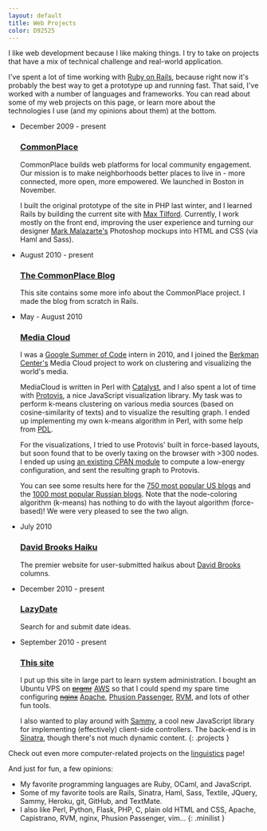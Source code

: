 ```yaml
---
layout: default
title: Web Projects
color: D92525
---
```


I like web development because I like making things. I try to take on projects that have a mix of technical challenge and real-world application.
  
I've spent a lot of time working with [Ruby on Rails](http://rubyonrails.org), because right now it's probably the best way to get a prototype up and running fast. That said, I've worked with a number of languages and frameworks. You can read about some of my web projects on this page, or learn more about the technologies I use (and my opinions about them) at the bottom.  

* December 2009 - present
  
  ### [CommonPlace](http://fallschurch.ourcommonplace.com)
      
  CommonPlace builds web platforms for local community engagement. Our mission is to make neighborhoods better places to live in - more connected, more open, more empowered. We launched in Boston in November.
      
  I built the original prototype of the site in PHP last winter, and I learned Rails by building the current site with [Max Tilford](http://twopoxies.net). Currently, I work mostly on the front end, improving the user experience and turning our designer [Mark Malazarte's](http://markmalazarte.com/) Photoshop mockups into HTML and CSS (via Haml and Sass).
      
* August 2010 - present
  
  ### [The CommonPlace Blog](http://commonplaceusa.com)
  
  This site contains some more info about the CommonPlace project. I made the blog from scratch in Rails. 

* May - August 2010
  
  ### [Media Cloud](http://mediacloud.org)
  
  I was a [Google Summer of Code](http://code.google.com/soc) intern in 2010, and I joined the [Berkman Center's](http://cyber.law.harvard.edu) Media Cloud project to work on clustering and visualizing the world's media.
  
  MediaCloud is written in Perl with [Catalyst](http://www.catalystframework.org/), and I also spent a lot of time with [Protovis](http://vis.stanford.edu/protovis/), a nice JavaScript visualization library. My task was to perform k-means clustering on various media sources (based on cosine-similarity of texts) and to visualize the resulting graph. I ended up implementing my own k-means algorithm in Perl, with some help from [PDL](http://pdl.perl.org). 
  
  For the visualizations, I tried to use Protovis' built in force-based layouts, but soon found that to be overly taxing on the browser with &gt;300 nodes. I ended up using [an existing CPAN module](http://search.cpan.org/~thospel/Graph-Layout-Aesthetic-0.12/) to compute a low-energy configuration, and sent the resulting graph to Protovis.
  
  You can see some results here for the [750 most popular US blogs](/mediacloud/us_popular) and the [1000 most popular Russian blogs](/mediacloud/russian_popular). Note that the node-coloring algorithm (k-means) has nothing to do with the layout algorithm (force-based)! We were very pleased to see the two align.
  
* July 2010
  
  ### [David Brooks Haiku](http://davidbrookshaiku.com)
  
  The premier website for user-submitted haikus about [David Brooks](http://topics.nytimes.com/top/opinion/editorialsandoped/oped/columnists/davidbrooks/index.html) columns.
  
* December 2010 - present
  
  ### [LazyDate](http://lazydate.com)
  
  Search for and submit date ideas. 
  
* September 2010 - present

  ### [This site](http://jon-levine.com/)
  
  I put up this site in large part to learn system administration. I bought an Ubuntu VPS on [<del>prgmr</del>](http://prgmr.com) [AWS](http://aws.amazon.com) so that I could spend my spare time configuring [<del>nginx</del>](http://nginx.org/) [Apache](http://httpd.apache.org/), [Phusion Passenger](http://www.modrails.com/), [RVM](http://rvm.beginrescueend.com/), and lots of other fun tools.
  
  I also wanted to play around with [Sammy](http://code.quirkey.com/sammy/), a cool new JavaScript library for implementing (effectively) client-side controllers. The back-end is in [Sinatra](http://www.sinatrarb.com/), though  there's not much dynamic content.
{: .projects }

Check out even more computer-related projects on the [linguistics](/ling.html) page!

And just for fun, a few opinions:

* My favorite programming languages are Ruby, OCaml, and JavaScript.
* Some of my favorite tools are Rails, Sinatra, Haml, Sass, Textile, JQuery, Sammy, Heroku, git, GitHub, and TextMate.
* I also like Perl, Python, Flask, PHP, C, plain old HTML and CSS, Apache, Capistrano, RVM, nginx, Phusion Passenger, vim...
{: .minilist }

